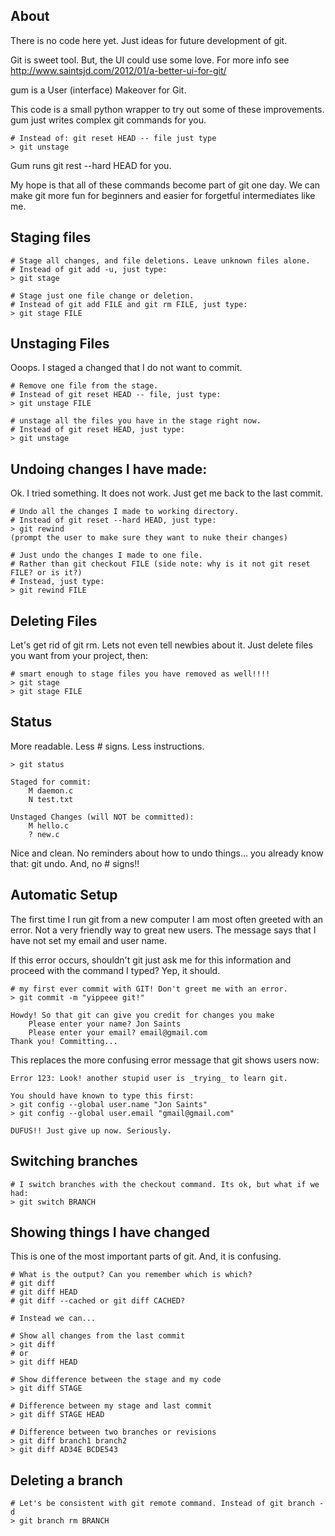 About
----------

There is no code here yet. Just ideas for future development of git.

Git is sweet tool. But, the UI could use some love. For more info see
http://www.saintsjd.com/2012/01/a-better-ui-for-git/ ‎

gum is a User (interface) Makeover for Git.

This code is a small python wrapper to try out some of these improvements. gum just writes complex git commands for you. 

    # Instead of: git reset HEAD -- file just type
    > git unstage

Gum runs git rest --hard HEAD for you.

My hope is that all of these commands become part of git one day. We can make git more fun for beginners and easier for forgetful intermediates like me.

Staging files
----------

    # Stage all changes, and file deletions. Leave unknown files alone.
    # Instead of git add -u, just type:
    > git stage

    # Stage just one file change or deletion.
    # Instead of git add FILE and git rm FILE, just type:
    > git stage FILE

Unstaging Files
----------

Ooops. I staged a changed that I do not want to commit.

    # Remove one file from the stage.
    # Instead of git reset HEAD -- file, just type:
    > git unstage FILE

    # unstage all the files you have in the stage right now.
    # Instead of git reset HEAD, just type:
    > git unstage

Undoing changes I have made:
----------

Ok. I tried something. It does not work. Just get me back to the last commit.

    # Undo all the changes I made to working directory.
    # Instead of git reset --hard HEAD, just type:
    > git rewind
    (prompt the user to make sure they want to nuke their changes)

    # Just undo the changes I made to one file.
    # Rather than git checkout FILE (side note: why is it not git reset FILE? or is it?)
    # Instead, just type:
    > git rewind FILE

Deleting Files
----------

Let's get rid of git rm. Lets not even tell newbies about it. Just delete files you want from your project, then:

    # smart enough to stage files you have removed as well!!!!
    > git stage
    > git stage FILE

Status
----------

More readable. Less # signs. Less instructions.

    > git status

    Staged for commit:
        M daemon.c
        N test.txt

    Unstaged Changes (will NOT be committed):
        M hello.c
        ? new.c

Nice and clean. No reminders about how to undo things... you already know that: git undo. And, no # signs!!

Automatic Setup
----------

The first time I run git from a new computer I am most often greeted with an error. Not a very friendly way to great new users. The message says that I have not set my email and user name.

If this error occurs, shouldn't git just ask me for this information and proceed with the command I typed? Yep, it should.

    # my first ever commit with GIT! Don't greet me with an error.
    > git commit -m "yippeee git!"

    Howdy! So that git can give you credit for changes you make
        Please enter your name? Jon Saints
        Please enter your email? email@gmail.com
    Thank you! Committing...

This replaces the more confusing error message that git shows users now:

    Error 123: Look! another stupid user is _trying_ to learn git. 

    You should have known to type this first:
    > git config --global user.name "Jon Saints"
    > git config --global user.email "gmail@gmail.com"

    DUFUS!! Just give up now. Seriously.

Switching branches
---------

    # I switch branches with the checkout command. Its ok, but what if we had:
    > git switch BRANCH

Showing things I have changed
---------

This is one of the most important parts of git. And, it is confusing.

    # What is the output? Can you remember which is which?
    # git diff
    # git diff HEAD
    # git diff --cached or git diff CACHED?

    # Instead we can... 

    # Show all changes from the last commit
    > git diff
    # or
    > git diff HEAD

    # Show difference between the stage and my code
    > git diff STAGE

    # Difference between my stage and last commit
    > git diff STAGE HEAD

    # Difference between two branches or revisions
    > git diff branch1 branch2
    > git diff AD34E BCDE543

Deleting a branch
---------

    # Let's be consistent with git remote command. Instead of git branch -d
    > git branch rm BRANCH
